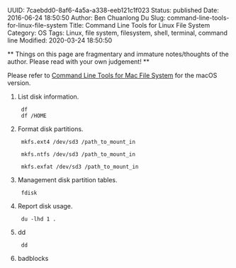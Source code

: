 UUID: 7caebdd0-8af6-4a5a-a338-eeb121c1f023
Status: published
Date: 2016-06-24 18:50:50
Author: Ben Chuanlong Du
Slug: command-line-tools-for-linux-file-system
Title: Command Line Tools for Linux File System
Category: OS
Tags: Linux, file system, filesystem, shell, terminal, command line
Modified: 2020-03-24 18:50:50

**
Things on this page are
fragmentary and immature notes/thoughts of the author.
Please read with your own judgement!
**


Please refer to
[Command Line Tools for Mac File System](http://www.legendu.net/misc/blog/command-line-tools-for-mac-file-system/)
for the macOS version.


1. List disk information.

        df
        df /HOME

3. Format disk partitions.

        mkfs.ext4 /dev/sd3 /path_to_mount_in

        mkfs.ntfs /dev/sd3 /path_to_mount_in

        mkfs.exfat /dev/sd3 /path_to_mount_in

2. Management disk partition tables.

        fdisk

4. Report disk usage.

        du -lhd 1 .

5. dd

        dd

6. badblocks
